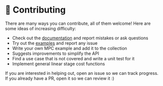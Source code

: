 # 👷 Contributing

There are many ways you can contribute, all of them welcome! Here are some ideas of increasing difficulty:

- Check out the [documentation](https://scaron.info/doc/qpmpc/) and report mistakes or ask questions
- Try out the [examples](examples) and report any issue
- Write your own MPC example and add it to the collection
- Suggests improvements to simplify the API
- Find a use case that is not covered and write a unit test for it
- Implement general linear stage cost functions

If you are interested in helping out, open an issue so we can track progress. If you already have a PR, open it so we can review it :)
